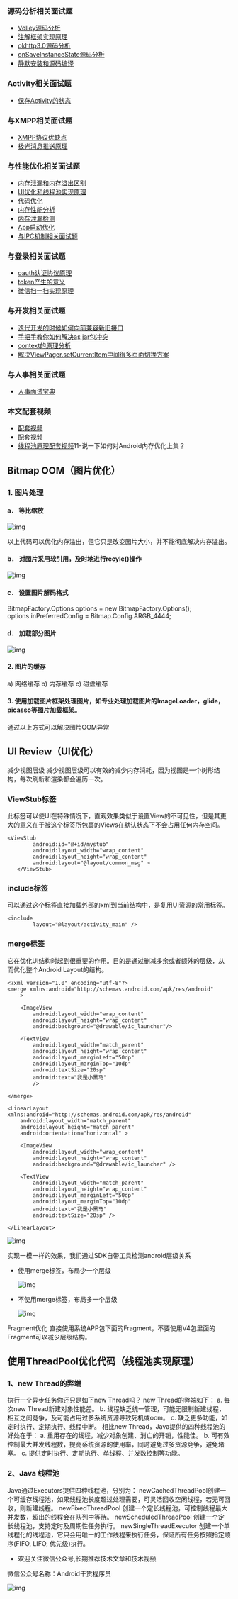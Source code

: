### 源码分析相关面试题

- [Volley源码分析](http://www.jianshu.com/p/ec3dc92df581)
- [注解框架实现原理](http://www.jianshu.com/p/20da6d6389e1)
- [okhttp3.0源码分析](http://www.jianshu.com/p/9ed2c2f2a52c)
- [onSaveInstanceState源码分析](http://www.jianshu.com/p/cbf9c3557d64)
- [静默安装和源码编译](http://www.jianshu.com/p/2211a5b3c37f)

### Activity相关面试题

- [保存Activity的状态](http://www.jianshu.com/p/cbf9c3557d64)

### 与XMPP相关面试题

- [XMPP协议优缺点](http://www.jianshu.com/p/2c04ac3c526a)
- [极光消息推送原理](http://www.jianshu.com/p/d88dc66908cf)

### 与性能优化相关面试题

- [内存泄漏和内存溢出区别](http://www.jianshu.com/p/5dd645b05c76)
- [UI优化和线程池实现原理](http://www.jianshu.com/p/c22398f8587f)
- [代码优化](http://www.jianshu.com/p/ebd41eab90df)
- [内存性能分析](http://www.jianshu.com/p/2665c31b9c2f)
- [内存泄漏检测](http://www.jianshu.com/p/1514c7804a06)
- [App启动优化](http://www.jianshu.com/p/f0f73fefdd43)
- [与IPC机制相关面试题](http://www.jianshu.com/p/de4793a4c2d0)

### 与登录相关面试题

- [oauth认证协议原理](http://www.jianshu.com/p/2a6ecbf8d49d)
- [token产生的意义](http://www.jianshu.com/p/9b7ce2d6c195)
- [微信扫一扫实现原理](http://www.jianshu.com/p/a9d1f21bd5e0)

### 与开发相关面试题

- [迭代开发的时候如何向前兼容新旧接口](http://www.jianshu.com/p/cbecadec98de)
- [手把手教你如何解决as jar包冲突](http://www.jianshu.com/p/30fdc391289c)
- [context的原理分析](http://www.jianshu.com/p/2706c13a1769)
- [解决ViewPager.setCurrentItem中间很多页面切换方案](http://www.jianshu.com/p/38ab6d856b56)

### 与人事相关面试题

- [人事面试宝典](http://www.jianshu.com/p/d61b553ff8c9)

### 本文配套视频

- [配套视频](https://v.qq.com/x/page/w0392bn6wto.html)
- [配套视频](https://v.qq.com/x/page/j0393ytx9ob.html)
- [线程池原理配套视频](https://v.qq.com/x/page/u0393izwfut.html)11-说一下如何对Android内存优化上集？

## Bitmap OOM（图片优化）

### 1. 图片处理

#### a． 等比缩放

![img](http://upload-images.jianshu.io/upload_images/4037105-82ef6ff37b935245.png?imageMogr2/auto-orient/strip%7CimageView2/2/w/1240)

以上代码可以优化内存溢出，但它只是改变图片大小，并不能彻底解决内存溢出。

#### b． 对图片采用软引用，及时地进行recyle()操作

![img](http://upload-images.jianshu.io/upload_images/4037105-89cce346d56154a0.png?imageMogr2/auto-orient/strip%7CimageView2/2/w/1240)

#### c． 设置图片解码格式

BitmapFactory.Options options = new BitmapFactory.Options();
options.inPreferredConfig = Bitmap.Config.ARGB_4444;

#### d． 加载部分图片

![img](http://upload-images.jianshu.io/upload_images/4037105-5cfa36fe83a5a2e1.png?imageMogr2/auto-orient/strip%7CimageView2/2/w/1240)

#### 2. 图片的缓存

a) 网络缓存
b) 内存缓存
c) 磁盘缓存

#### 3. 使用加载图片框架处理图片，如专业处理加载图片的ImageLoader，glide，picasso等图片加载框架。

通过以上方式可以解决图片OOM异常

## UI Review（UI优化）

减少视图层级
减少视图层级可以有效的减少内存消耗，因为视图是一个树形结构，每次刷新和渲染都会遍历一次。

### ViewStub标签

此标签可以使UI在特殊情况下，直观效果类似于设置View的不可见性，但是其更大的意义在于被这个标签所包裹的Views在默认状态下不会占用任何内存空间。

```
<ViewStub  
        android:id="@+id/mystub"  
        android:layout_width="wrap_content"  
        android:layout_height="wrap_content"  
        android:layout="@layout/common_msg" >  
   </ViewStub>
```

### include标签

可以通过这个标签直接加载外部的xml到当前结构中，是复用UI资源的常用标签。

```
<include 
        layout="@layout/activity_main" />
```

### merge标签

它在优化UI结构时起到很重要的作用。目的是通过删减多余或者额外的层级，从而优化整个Android Layout的结构。

```
<?xml version="1.0" encoding="utf-8"?>
<merge xmlns:android="http://schemas.android.com/apk/res/android"
    >

    <ImageView
        android:layout_width="wrap_content"
        android:layout_height="wrap_content" 
        android:background="@drawable/ic_launcher"/>

    <TextView 
        android:layout_width="match_parent"
        android:layout_height="wrap_content" 
        android:layout_marginLeft="50dp"
        android:layout_marginTop="10dp"
        android:textSize="20sp"
        android:text="我是小黑马"
        />

</merge>
```

```
<LinearLayout xmlns:android="http://schemas.android.com/apk/res/android"
    android:layout_width="match_parent"
    android:layout_height="match_parent"
    android:orientation="horizontal" >

    <ImageView
        android:layout_width="wrap_content"
        android:layout_height="wrap_content"
        android:background="@drawable/ic_launcher" />

    <TextView
        android:layout_width="match_parent"
        android:layout_height="wrap_content"
        android:layout_marginLeft="50dp"
        android:layout_marginTop="10dp"
        android:text="我是小黑马"
        android:textSize="20sp" />

</LinearLayout>
```

![img](http://upload-images.jianshu.io/upload_images/4037105-e93176a6e09be825.png?imageMogr2/auto-orient/strip%7CimageView2/2/w/1240)

实现一模一样的效果，我们通过SDK自带工具检测android层级关系

- 使用merge标签，布局少一个层级

  ![img](http://upload-images.jianshu.io/upload_images/4037105-397ffb39b2ab0bef.png?imageMogr2/auto-orient/strip%7CimageView2/2/w/1240)

- 不使用merge标签，布局多一个层级

  ![img](http://upload-images.jianshu.io/upload_images/4037105-ca547716b1b0d7df.png?imageMogr2/auto-orient/strip%7CimageView2/2/w/1240)

Fragment优化
直接使用系统APP包下面的Fragment，不要使用V4包里面的Fragment可以减少层级结构。

## 使用ThreadPool优化代码（线程池实现原理）

### 1、new Thread的弊端

执行一个异步任务你还只是如下new Thread吗？
new Thread的弊端如下：
a. 每次new Thread新建对象性能差。
b. 线程缺乏统一管理，可能无限制新建线程，相互之间竞争，及可能占用过多系统资源导致死机或oom。
c. 缺乏更多功能，如定时执行、定期执行、线程中断。
相比new Thread，Java提供的四种线程池的好处在于：
a. 重用存在的线程，减少对象创建、消亡的开销，性能佳。
b. 可有效控制最大并发线程数，提高系统资源的使用率，同时避免过多资源竞争，避免堵塞。
c. 提供定时执行、定期执行、单线程、并发数控制等功能。

### 2、Java 线程池

Java通过Executors提供四种线程池，分别为：
newCachedThreadPool创建一个可缓存线程池，如果线程池长度超过处理需要，可灵活回收空闲线程，若无可回收，则新建线程。
newFixedThreadPool 创建一个定长线程池，可控制线程最大并发数，超出的线程会在队列中等待。
newScheduledThreadPool 创建一个定长线程池，支持定时及周期性任务执行。
newSingleThreadExecutor 创建一个单线程化的线程池，它只会用唯一的工作线程来执行任务，保证所有任务按照指定顺序(FIFO, LIFO, 优先级)执行。

- 欢迎关注微信公众号,长期推荐技术文章和技术视频

微信公众号名称：Android干货程序员

![img](http://upload-images.jianshu.io/upload_images/4037105-8f737b5104dd0b5d.png?imageMogr2/auto-orient/strip%7CimageView2/2/w/1240)